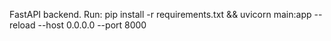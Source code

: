 FastAPI backend. Run: pip install -r requirements.txt && uvicorn main:app --reload --host 0.0.0.0 --port 8000